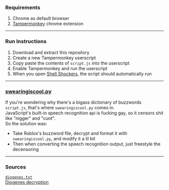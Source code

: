 ### Requirements  
1. Chrome as default browser
2. [Tampermonkey](https://chromewebstore.google.com/detail/tampermonkey/dhdgffkkebhmkfjojejmpbldmpobfkfo) chrome extension
---
  
### Run Instructions  
1. Download and extract this repository
2. Create a new Tampermonkey userscript
3. Copy paste the contents of `script.js` into the userscript
4. Enable Tampermonkey and run the userscript
5. When you open [Shell Shockers](https://shellshock.io/), the script should automatically run
---

### [swearingiscool.py](https://github.com/WAP-Industries/shelshog-voicechat/blob/main/swearingiscool.py)
If you're wondering why there's a bigass dictionary of buzzwords `script.js`, that's where `swearingiscool.py` comes in.  
JavaScript's built-in speech recognition api is fucking gay, so it censors shit like "nigger" and "cunt".  
So the solution was:
- Take Roblox's buzzword file, decrypt and format it with `swearingiscool.py`, and modify it a lil bit
- Then when converting the speech recognition output, just freestyle the decensoring
---

### Sources
[`diogenes.txt`](https://github.com/Vitouliss/ROBLOX-Portable/blob/master/RobloxVersions/version-844560f43f354d3f/content/fonts/diogenes.fnt)  
[Diogenes decryption](https://gist.github.com/pizzaboxer/14e76bf0648d26dc53120cbf3c717ede)
